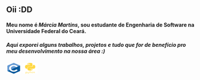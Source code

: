 ## Oii :DD
#### Meu nome é _Márcia Martins_, sou estudante de Engenharia de Software na Universidade Federal do Ceará.  
##### Aqui exporei alguns trabalhos, projetos e tudo que for de benefício pro meu desenvolvimento na nossa área :)

<div style="display: inline_block">
  
<img align="center" height="30" width="40" src="https://github.com/devicons/devicon/blob/master/icons/c/c-original.svg">
<img align="center" height="30" width="40" src="https://github.com/devicons/devicon/blob/master/icons/python/python-plain-wordmark.svg">

</div>
